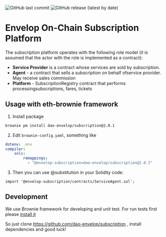 ![GitHub last commit](https://img.shields.io/github/last-commit/dao-envelop/subscription)
![GitHub release (latest by date)](https://img.shields.io/github/v/release/dao-envelop/subscription)
# Envelop On-Chain Subscription Platform
The subscription platform operates with the following role model (it is assumed that the actor with the role is implemented as a contract):
- **Service Provider** is a contract whose services are sold by subscription.
- **Agent** - a contract that sells a subscription on behalf ofservice provider. May receive sales commission
- **Platform** - SubscriptionRegistry contract that performs processingsubscriptions, fares, tickets

## Usage with eth-brownie framework
1. Install package
```bash
brownie pm install dao-envelop/subscription@2.0.1		
```
2. Edit `brownie-config.yaml`, something like
```yaml
dotenv: .env
compiler:
    solc:
        remappings:
          - "@envelop-subscription=dao-envelop/subscription@2.0.1"
```
3. Then you can use @substitution in your Solidity code:
```solidity
import '@envelop-subscription/contracts/ServiceAgent.sol';
```

## Development
We use Brownie framework for developing and unit test. For run tests
first please [install it](https://eth-brownie.readthedocs.io/en/stable/install.html)  

So just clone https://github.com/dao-envelop/subscription , install dependencies and good luck!
